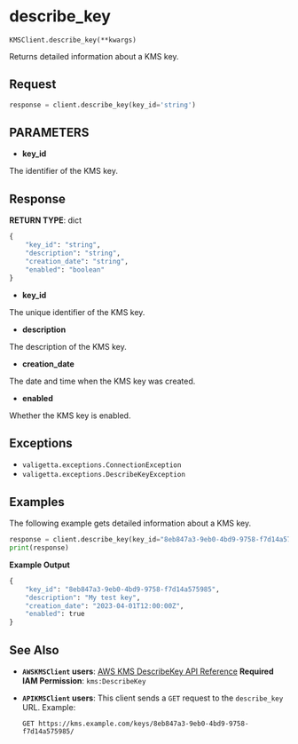 # describe_key

`KMSClient.describe_key(**kwargs)`

Returns detailed information about a KMS key.

## Request

```python
response = client.describe_key(key_id='string')
```

## PARAMETERS

- **key_id**

The identifier of the KMS key.

## Response

**RETURN TYPE**: dict

```python
{
    "key_id": "string",
    "description": "string",
    "creation_date": "string",
    "enabled": "boolean"
}
```

- **key_id**

The unique identifier of the KMS key.

- **description**

The description of the KMS key.

- **creation_date**

The date and time when the KMS key was created.

- **enabled**

Whether the KMS key is enabled.

## Exceptions

- `valigetta.exceptions.ConnectionException`
- `valigetta.exceptions.DescribeKeyException`

## Examples

The following example gets detailed information about a KMS key.

```python
response = client.describe_key(key_id="8eb847a3-9eb0-4bd9-9758-f7d14a575985")
print(response)
```

**Example Output**

```python
{
    "key_id": "8eb847a3-9eb0-4bd9-9758-f7d14a575985",
    "description": "My test key",
    "creation_date": "2023-04-01T12:00:00Z",
    "enabled": true
}
```

## See Also

- **`AWSKMSClient` users**:
  [AWS KMS DescribeKey API Reference](https://docs.aws.amazon.com/kms/latest/APIReference/API_DescribeKey.html)
  **Required IAM Permission**: `kms:DescribeKey`
- **`APIKMSClient` users**:
  This client sends a `GET` request to the `describe_key` URL.
  Example:

  ```
  GET https://kms.example.com/keys/8eb847a3-9eb0-4bd9-9758-f7d14a575985/
  ```
